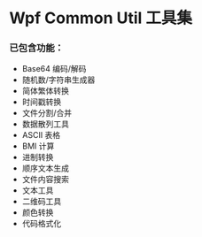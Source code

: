 # Wpf Common Util 工具集

### 已包含功能：

- Base64 编码/解码
- 随机数/字符串生成器
- 简体繁体转换
- 时间戳转换
- 文件分割/合并
- 数据散列工具
- ASCII 表格
- BMI 计算
- 进制转换
- 顺序文本生成
- 文件内容搜索
- 文本工具
- 二维码工具
- 颜色转换
- 代码格式化